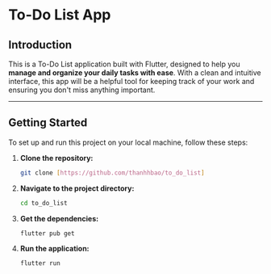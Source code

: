 # To-Do List App

## Introduction

This is a To-Do List application built with Flutter, designed to help you **manage and organize your daily tasks with ease**. With a clean and intuitive interface, this app will be a helpful tool for keeping track of your work and ensuring you don't miss anything important.

---

## Getting Started

To set up and run this project on your local machine, follow these steps:

1.  **Clone the repository:**
    ```bash
    git clone [https://github.com/thanhhbao/to_do_list]
    ```
2.  **Navigate to the project directory:**
    ```bash
    cd to_do_list
    ```
3.  **Get the dependencies:**
    ```bash
    flutter pub get
    ```
4.  **Run the application:**
    ```bash
    flutter run
    ```
